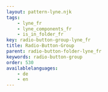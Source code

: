 ```yaml
---
layout: pattern-lyne.njk
tags: 
    - lyne_fr
    - lyne_components_fr
    - is_in_folder_fr
key: radio-button-group-lyne_fr
title: Radio-Button-Group
parent: radio-button-folder-lyne_fr
keywords: radio-button-group
order: 530
availablelanguages: 
    - de
    - en
---
```

